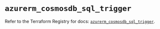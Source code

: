 # `azurerm_cosmosdb_sql_trigger`

Refer to the Terraform Registry for docs: [`azurerm_cosmosdb_sql_trigger`](https://registry.terraform.io/providers/hashicorp/azurerm/4.16.0/docs/resources/cosmosdb_sql_trigger).
